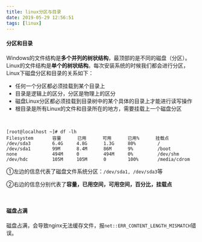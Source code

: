 ```yaml
---
title: linux分区与目录
date: 2019-05-29 12:56:51
tags: [linux]
---
```


#### 分区和目录

Windows的文件结构是**多个并列的树状结构**，最顶部的是不同的磁盘（分区）。Linux的文件结构是**单个的树状结构**。每次安装系统的时候我们都会进行分区，Linux下磁盘分区和目录的关系如下：

- 任何一个分区都必须挂载到某个目录上
- 目录是逻辑上的区分，分区是物理上的区分
- 磁盘Linux分区都必须挂载到目录树中的某个具体的目录上才能进行读写操作
- 根目录是所有Linux的文件和目录所在的地方，需要挂载上一个磁盘分区

<!--more-->

<br/>

```shell
[root@localhost ~]# df -lh
Filesystem       容量      已用      可用      已用%      挂载点
/dev/sda3        6.4G     4.8G      1.3G     80%        /
/dev/sda1        99M      8.4M      86M      9%         /boot
none             494M     0         494M     0%         /dev/shm
/dev/hdc         105M     105M      0        100%       /media/cdrom
```

①左边的信息代表了磁盘文件系统分区：`/dev/sda1, /dev/sda3`等

②右边的信息分别代表了**容量，已用空间，可用空间，百分比，挂载点**

<br/>



#### 磁盘占满

磁盘占满，会导致nginx无法缓存文件，报`net::ERR_CONTENT_LENGTH_MISMATCH`错误。

<br/>



